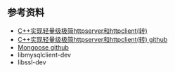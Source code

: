 ## 参考资料
* [C++实现轻量级极简httpserver和httpclient(转)](https://www.baidu.com/link?url=9p9X8nV1-1WiFuMJuxuPrFI7wAIfs-o7CuUBxT-BFN6mOdSK43e-nTDTSo7lDIvwl-pQtxpyyL0KLLg1LDGl1a&wd=&eqid=d972c10500015da7000000065caed21d)
* [C++实现轻量级极简httpserver和httpclient(转) github](https://github.com/tashaxing/CppHttpDemo/tree/master/httpserver)
* [Mongoose github](https://github.com/cesanta/mongoose)
* libmysqlclient-dev
* libssl-dev
